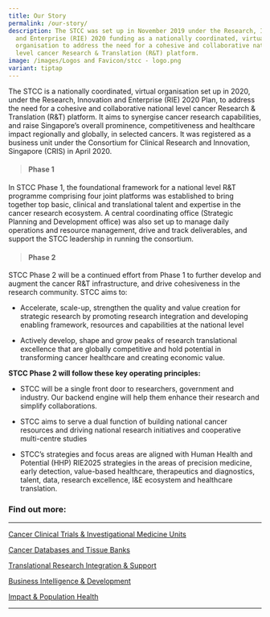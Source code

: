 ```yaml
---
title: Our Story
permalink: /our-story/
description: The STCC was set up in November 2019 under the Research, Innovation
  and Enterprise (RIE) 2020 funding as a nationally coordinated, virtual
  organisation to address the need for a cohesive and collaborative national
  level cancer Research & Translation (R&T) platform.
image: /images/Logos and Favicon/stcc - logo.png
variant: tiptap
---
```

<p>The STCC is a nationally coordinated, virtual organisation set up in 2020, under the Research, Innovation and Enterprise (RIE) 2020 Plan, to address the need for a cohesive and collaborative national level cancer Research &amp; Translation (R&amp;T) platform. It aims to synergise cancer research capabilities, and raise Singapore’s overall prominence, competitiveness and healthcare impact regionally and globally, in selected cancers. It was registered as a business unit under the Consortium for Clinical Research and Innovation, Singapore (CRIS) in April 2020.</p><blockquote><h4><strong>Phase 1</strong></h4></blockquote><p>In STCC Phase 1,&nbsp;the foundational framework for a national level R&amp;T programme comprising four joint platforms was established to bring together top basic, clinical and translational talent and expertise in the cancer research ecosystem. A central coordinating office (Strategic Planning and Development office) was also set up to manage daily operations and resource management, drive and track deliverables, and support the STCC leadership in running the consortium.</p><blockquote><h4><strong>Phase 2</strong></h4></blockquote><p>STCC Phase 2 will be a continued effort from Phase 1 to further develop and augment the cancer R&amp;T infrastructure, and drive cohesiveness in the research community. STCC aims to:</p><ul data-tight="true" class="tight"><li><p>Accelerate, scale-up, strengthen the quality and value creation for strategic research by promoting research integration and developing enabling framework, resources and capabilities at the national level</p></li><li><p>Actively develop, shape and grow peaks of research translational excellence that are globally competitive and hold potential in transforming cancer healthcare and creating economic value.</p></li></ul><p><strong>STCC Phase 2 will follow these key operating principles:</strong></p><ul data-tight="true" class="tight"><li><p>STCC will be a single front door to researchers, government and industry. Our backend engine will help them enhance their research and simplify collaborations.</p></li><li><p>STCC aims to serve a dual function of building national cancer resources and driving national research initiatives and cooperative multi-centre studies</p></li><li><p>STCC’s strategies and focus areas are aligned with Human Health and Potential (HHP) RIE2025 strategies in the areas of precision medicine, early detection, value-based healthcare, therapeutics and diagnostics, talent, data, research excellence, I&amp;E ecosystem and healthcare translation.</p></li></ul><h3><strong>Find out more:</strong></h3><hr><p><a href="/platform-1/cancer-clinical-trials-and-investigational-medicine-units/" rel="noopener noreferrer nofollow" target="_blank">Cancer Clinical Trials &amp; Investigational Medicine Units</a></p><p><a href="/platform-2/cancer-databases-and-tissue-banks/" rel="noopener noreferrer nofollow" target="_blank">Cancer Databases and Tissue Banks</a></p><p><a href="/platform-3/translational-research-integration-support/" rel="noopener noreferrer nofollow" target="_blank">Translational Research Integration &amp; Support</a></p><p><a href="/platform-4/business-intelligence-development/" rel="noopener noreferrer nofollow" target="_blank">Business Intelligence &amp; Development</a></p><p><a href="/platform-5/impact-population-health/" rel="noopener noreferrer nofollow" target="_blank">Impact &amp; Population Health</a></p><hr><p></p>